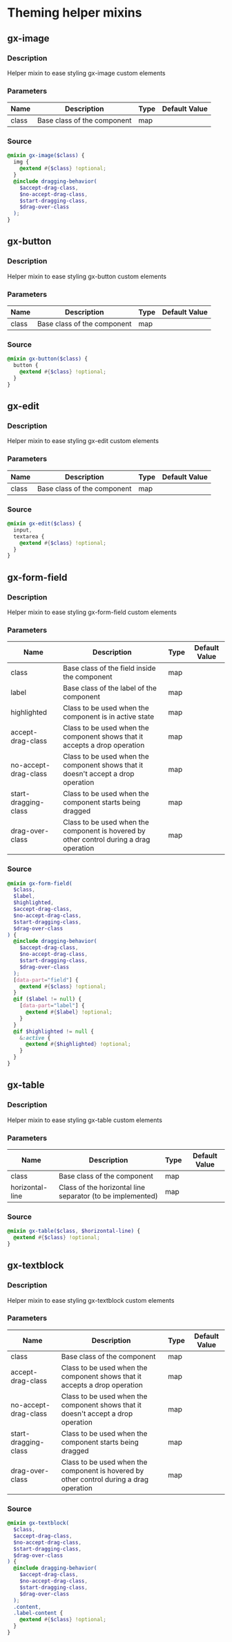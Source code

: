 # Theming helper mixins

## gx-image

### Description

Helper mixin to ease styling gx-image custom elements

### Parameters

| Name  | Description                 | Type | Default Value |
| ----- | --------------------------- | ---- | ------------- |
| class | Base class of the component | map  |               |

### Source

```scss
@mixin gx-image($class) {
  img {
    @extend #{$class} !optional;
  }
  @include dragging-behavior(
    $accept-drag-class,
    $no-accept-drag-class,
    $start-dragging-class,
    $drag-over-class
  );
}
```

## gx-button

### Description

Helper mixin to ease styling gx-button custom elements

### Parameters

| Name  | Description                 | Type | Default Value |
| ----- | --------------------------- | ---- | ------------- |
| class | Base class of the component | map  |               |

### Source

```scss
@mixin gx-button($class) {
  button {
    @extend #{$class} !optional;
  }
}
```

## gx-edit

### Description

Helper mixin to ease styling gx-edit custom elements

### Parameters

| Name  | Description                 | Type | Default Value |
| ----- | --------------------------- | ---- | ------------- |
| class | Base class of the component | map  |               |

### Source

```scss
@mixin gx-edit($class) {
  input,
  textarea {
    @extend #{$class} !optional;
  }
}
```

## gx-form-field

### Description

Helper mixin to ease styling gx-form-field custom elements

### Parameters

| Name                 | Description                                                                             | Type | Default Value |
| -------------------- | --------------------------------------------------------------------------------------- | ---- | ------------- |
| class                | Base class of the field inside the component                                            | map  |               |
| label                | Base class of the label of the component                                                | map  |               |
| highlighted          | Class to be used when the component is in active state                                  | map  |               |
| accept-drag-class    | Class to be used when the component shows that it accepts a drop operation              | map  |               |
| no-accept-drag-class | Class to be used when the component shows that it doesn&#39;t accept a drop operation   | map  |               |
| start-dragging-class | Class to be used when the component starts being dragged                                | map  |               |
| drag-over-class      | Class to be used when the component is hovered by other control during a drag operation | map  |               |

### Source

```scss
@mixin gx-form-field(
  $class,
  $label,
  $highlighted,
  $accept-drag-class,
  $no-accept-drag-class,
  $start-dragging-class,
  $drag-over-class
) {
  @include dragging-behavior(
    $accept-drag-class,
    $no-accept-drag-class,
    $start-dragging-class,
    $drag-over-class
  );
  [data-part="field"] {
    @extend #{$class} !optional;
  }
  @if ($label != null) {
    [data-part="label"] {
      @extend #{$label} !optional;
    }
  }
  @if $highlighted != null {
    &:active {
      @extend #{$highlighted} !optional;
    }
  }
}
```

## gx-table

### Description

Helper mixin to ease styling gx-table custom elements

### Parameters

| Name            | Description                                                | Type | Default Value |
| --------------- | ---------------------------------------------------------- | ---- | ------------- |
| class           | Base class of the component                                | map  |               |
| horizontal-line | Class of the horizontal line separator (to be implemented) | map  |               |

### Source

```scss
@mixin gx-table($class, $horizontal-line) {
  @extend #{$class} !optional;
}
```

## gx-textblock

### Description

Helper mixin to ease styling gx-textblock custom elements

### Parameters

| Name                 | Description                                                                             | Type | Default Value |
| -------------------- | --------------------------------------------------------------------------------------- | ---- | ------------- |
| class                | Base class of the component                                                             | map  |               |
| accept-drag-class    | Class to be used when the component shows that it accepts a drop operation              | map  |               |
| no-accept-drag-class | Class to be used when the component shows that it doesn&#39;t accept a drop operation   | map  |               |
| start-dragging-class | Class to be used when the component starts being dragged                                | map  |               |
| drag-over-class      | Class to be used when the component is hovered by other control during a drag operation | map  |               |

### Source

```scss
@mixin gx-textblock(
  $class,
  $accept-drag-class,
  $no-accept-drag-class,
  $start-dragging-class,
  $drag-over-class
) {
  @include dragging-behavior(
    $accept-drag-class,
    $no-accept-drag-class,
    $start-dragging-class,
    $drag-over-class
  );
  .content,
  .label-content {
    @extend #{$class} !optional;
  }
}
```
